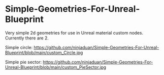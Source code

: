 # Simple-Geometries-For-Unreal-Blueprint
Very simple 2d geometries for use in Unreal material custom nodes.
Currently there are 2.

Simple circle:
https://github.com/ninjaduan/Simple-Geometries-For-Unreal-Blueprint/blob/main/custom_Circle.jpg

Simple pie sector:
https://github.com/ninjaduan/Simple-Geometries-For-Unreal-Blueprint/blob/main/custom_PieSector.jpg
